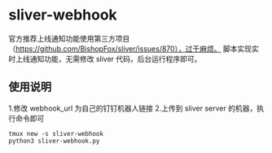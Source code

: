 # sliver-webhook 

官方推荐上线通知功能使用第三方项目（https://github.com/BishopFox/sliver/issues/870），过于麻烦。
脚本实现实时上线通知功能，无需修改 sliver 代码，后台运行程序即可。

## 使用说明

1.修改 webhook_url 为自己的钉钉机器人链接
2.上传到 sliver server 的机器，执行命令即可

```
tmux new -s sliver-webhook
python3 sliver-webhook.py
```
